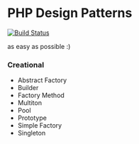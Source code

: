 # PHP Design Patterns

[![Build Status](https://travis-ci.org/mysiar/php-design-patterns.svg?branch=master)](https://travis-ci.org/mysiar/php-design-patterns)

as easy as possible :)

### Creational

* Abstract Factory
* Builder
* Factory Method
* Multiton
* Pool
* Prototype
* Simple Factory
* Singleton

